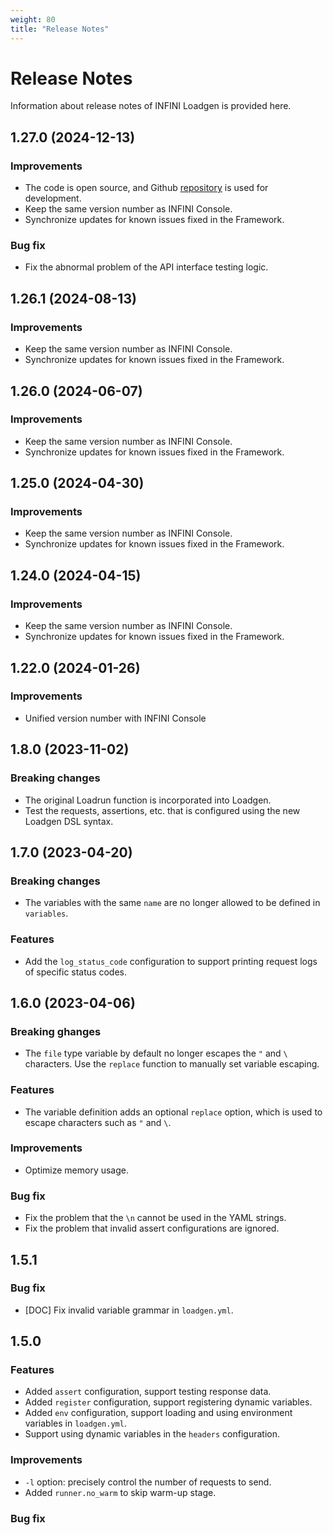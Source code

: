 ```yaml
---
weight: 80
title: "Release Notes"
---
```


# Release Notes

Information about release notes of INFINI Loadgen is provided here.

## 1.27.0 (2024-12-13)

### Improvements

- The code is open source, and Github [repository](https://github.com/infinilabs/loadgen) is used for development.
- Keep the same version number as INFINI Console.
- Synchronize updates for known issues fixed in the Framework.

### Bug fix

- Fix the abnormal problem of the API interface testing logic.

## 1.26.1 (2024-08-13)

### Improvements

- Keep the same version number as INFINI Console.
- Synchronize updates for known issues fixed in the Framework.

## 1.26.0 (2024-06-07)

### Improvements

- Keep the same version number as INFINI Console.
- Synchronize updates for known issues fixed in the Framework.

## 1.25.0 (2024-04-30)

### Improvements

- Keep the same version number as INFINI Console.
- Synchronize updates for known issues fixed in the Framework.

## 1.24.0 (2024-04-15)

### Improvements

- Keep the same version number as INFINI Console.
- Synchronize updates for known issues fixed in the Framework.

## 1.22.0 (2024-01-26)

### Improvements

- Unified version number with INFINI Console

## 1.8.0 (2023-11-02)

### Breaking changes

- The original Loadrun function is incorporated into Loadgen.
- Test the requests, assertions, etc. that is configured using the new Loadgen DSL syntax.

## 1.7.0 (2023-04-20)

### Breaking changes

- The variables with the same `name` are no longer allowed to be defined in `variables`.

### Features

- Add the `log_status_code` configuration to support printing request logs of specific status codes.

## 1.6.0 (2023-04-06)

### Breaking ghanges

- The `file` type variable by default no longer escapes the `"` and `\` characters. Use the `replace` function to manually set variable escaping.

### Features

- The variable definition adds an optional `replace` option, which is used to escape characters such as `"` and `\`.

### Improvements

- Optimize memory usage.

### Bug fix

- Fix the problem that the `\n` cannot be used in the YAML strings.
- Fix the problem that invalid assert configurations are ignored.

## 1.5.1

### Bug fix

- [DOC] Fix invalid variable grammar in `loadgen.yml`.

## 1.5.0

### Features

- Added `assert` configuration, support testing response data.
- Added `register` configuration, support registering dynamic variables.
- Added `env` configuration, support loading and using environment variables in `loadgen.yml`.
- Support using dynamic variables in the `headers` configuration.

### Improvements

- `-l` option: precisely control the number of requests to send.
- Added `runner.no_warm` to skip warm-up stage.

### Bug fix

